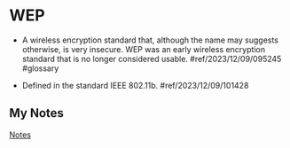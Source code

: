 # WEP
- A wireless encryption standard that, although the name may suggests otherwise, is very insecure. WEP was an early wireless encryption standard that is no longer considered usable. #ref/2023/12/09/095245 #glossary

- Defined in the standard IEEE 802.11b. #ref/2023/12/09/101428
## My Notes
[Notes](mynotes/wep-notes.md)
